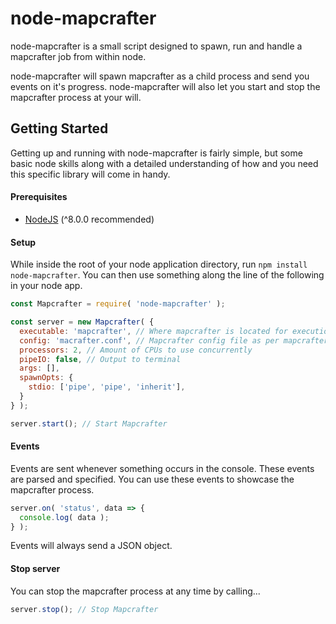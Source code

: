 node-mapcrafter
============
node-mapcrafter is a small script designed to spawn, run and handle
a mapcrafter job from within node.

node-mapcrafter will spawn mapcrafter as a child process and send you
events on it's progress. node-mapcrafter will also let you start and stop the
mapcrafter process at your will.

## Getting Started

Getting up and running with node-mapcrafter is fairly simple, but some basic node skills along with a detailed understanding of how and you need this specific library will come in handy.

#### Prerequisites
- [NodeJS](https://nodejs.org/en/) (^8.0.0 recommended)

#### Setup
While inside the root of your node application directory, run `npm install node-mapcrafter`. You can then use something along the line of the following in your node app.

```javascript
const Mapcrafter = require( 'node-mapcrafter' );

const server = new Mapcrafter( {
  executable: 'mapcrafter', // Where mapcrafter is located for execution.
  config: 'macrafter.conf', // Mapcrafter config file as per mapcrafter docs
  processors: 2, // Amount of CPUs to use concurrently
  pipeIO: false, // Output to terminal
  args: [],
  spawnOpts: {
    stdio: ['pipe', 'pipe', 'inherit'],
  }
} );

server.start(); // Start Mapcrafter
```

#### Events
Events are sent whenever something occurs in the console. These events are parsed and specified. You can use these events to showcase the mapcrafter process.

```javascript
server.on( 'status', data => {
  console.log( data );
} );
```

Events will always send a JSON object.

#### Stop server
You can stop the mapcrafter process at any time by calling...

```javascript
server.stop(); // Stop Mapcrafter
```
